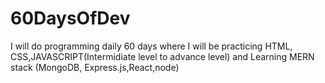 # 60DaysOfDev
I will do programming daily 60 days where I will be practicing HTML, CSS,JAVASCRIPT(Intermidiate level to advance level) and Learning MERN stack (MongoDB, Express.js,React,node)
